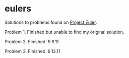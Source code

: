 # eulers


Solutions to problems found on [Project Euler](http://projecteuler.net/). 

Problem 1. Finished but unable to find my original solution.

Problem 2. Finished. 9.9.11

Problem 3. Finished. 9.13.11